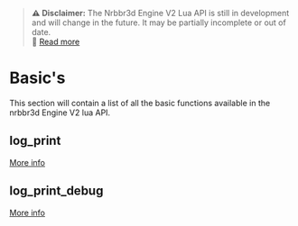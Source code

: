 > **⚠️ Disclaimer:** The Nrbbr3d Engine V2 Lua API is still in development and will change in the future. It may be partially incomplete or out of date.  
> 📖 [Read more](../Lua%20API%20reference.html#important)

# Basic's

This section will contain a list of all the basic functions available in the nrbbr3d Engine V2 lua API.

## log_print

[More info](./basic/log_print.md)

## log_print_debug

[More info](./basic/log_print_debug.md)
